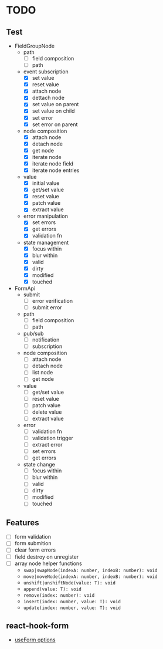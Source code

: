 # TODO

## Test

- FieldGroupNode
  - path
    - [ ] field composition
    - [ ] path
  - event subscription
    - [x] set value
    - [x] reset value
    - [x] attach node
    - [x] dettach node
    - [x] set value on parent
    - [x] set value on child
    - [x] set error
    - [x] set error on parent
  - node composition
    - [x] attach node
    - [x] detach node
    - [x] get node
    - [x] iterate node
    - [x] iterate node field
    - [x] iterate node entries
  - value
    - [x] initial value
    - [x] get/set value
    - [x] reset value
    - [x] patch value
    - [x] extract value
  - error manipulation
    - [x] set errors
    - [x] get errors
    - [x] validation fn
  - state management
    - [x] focus within
    - [x] blur within
    - [x] valid
    - [x] dirty
    - [x] modified
    - [x] touched

- FormApi
  - submit
    - [ ] error verification
    - [ ] submit error
  - path
    - [ ] field composition
    - [ ] path
  - pub/sub
    - [ ] notification
    - [ ] subscription
  - node composition
    - [ ] attach node
    - [ ] detach node
    - [ ] list node
    - [ ] get node
  - value
    - [ ] get/set value
    - [ ] reset value
    - [ ] patch value
    - [ ] delete value
    - [ ] extract value
  - error
    - [ ] validation fn
    - [ ] validation trigger
    - [ ] extract error
    - [ ] set errors
    - [ ] get errors
  - state change
    - [ ] focus within
    - [ ] blur within
    - [ ] valid
    - [ ] dirty
    - [ ] modified
    - [ ] touched

## Features

- [ ] form validation
- [ ] form submition
- [ ] clear form errors
- [ ] field destroy on unregister
- [ ] array node helper functions
  - `swap|swapNode(indexA: number, indexB: number): void`
  - `move|moveNode(indexA: number, indexB: number): void`
  - `unshift|unshiftNode(value: T): void`
  - `append(value: T): void`
  - `remove(index: number): void`
  - `insert(index: number, value: T): void`
  - `update(index: number, value: T): void`

## react-hook-form

- [useForm options](https://react-hook-form.com/docs/useform)
